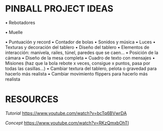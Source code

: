 # PINBALL PROJECT IDEAS
• Rebotadores

• Muelle

• Puntuación y record
• Contador de bolas
• Sonidos y música
• Luces
• Texturas y decoración del tablero
• Diseño del tablero
• Elementos de interacción: manivela, railes, túnel, paredes que se caen…
• Posición de la cámara
• Diseño de la mesa completa
• Cuadro de texto con mensajes
• Misiones (haz que la bola rebote x veces, consigue x puntos, pasa por todas las casillas…)
• Cambiar textura del tablero, pelota o gravedad para hacerlo más realista
• Cambiar movimiento flippers para hacerlo más realista

# RESOURCES
*Tutorial*
https://www.youtube.com/watch?v=bcTq6BVwrDA

*Concept*
https://www.youtube.com/watch?v=RKzQmxbOhTI
